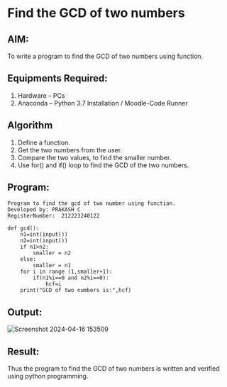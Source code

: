 # Find the GCD of two numbers

## AIM:
To write a program to find the GCD of two numbers using function.

## Equipments Required:
1. Hardware – PCs
2. Anaconda – Python 3.7 Installation / Moodle-Code Runner

## Algorithm
1. Define a function.
2. Get the two numbers from the user.
3. Compare the two values, to find the smaller number.
4. Use for() and if() loop to find the GCD of the two numbers.

## Program:
````
Program to find the gcd of two number using function.
Developed by: PRAKASH C
RegisterNumber:  212223240122
````
````
def gcd():
    n1=int(input())
    n2=int(input())
    if n1>n2:
        smaller = n2
    else:
        smaller = n1
    for i in range (1,smaller+1):
        if(n1%i==0 and n2%i==0):
            hcf=i
    print("GCD of two numbers is:",hcf)
````
## Output:

![Screenshot 2024-04-16 153509](https://github.com/Prakash-Chandran/GCD-of-two-numbers/assets/147120899/950161b2-af7c-4e0c-becc-1666d37fb567)


## Result:
Thus the program to find the GCD of two numbers is written and verified using python programming.
